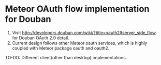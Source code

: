 # Meteor OAuth flow implementation for Douban

1. Visit http://developers.douban.com/wiki/?title=oauth2#server_side_flow for Douban OAuth 2.0 detail.
2. Current design follows other Meteor oauth services, which is highly coupled with Meteor package oauth and oauth2.

TO-DO:
Different client(other than desktop) implementations.